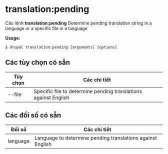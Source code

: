 # translation:pending
Câu lệnh **translation:pending** Determine pending translation string in a language or a specific file in a language

**Usage:**
```
$ drupal translation:pending [arguments] [options] 
```

## Các tùy chọn có sẵn
Tùy chọn | Các chi tiết
-------|-------------
--file | Specific file to determine pending translations against English

## Các đối số có sẵn
Đối số | Các chi tiết
---------|-------------
language | Language to determine pending translations against English
